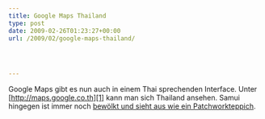 ```yaml
---
title: Google Maps Thailand
type: post
date: 2009-02-26T01:23:27+00:00
url: /2009/02/google-maps-thailand/




---
```

Google Maps gibt es nun auch in einem Thai sprechenden Interface. Unter [http://maps.google.co.th][1] kann man sich Thailand ansehen. Samui hingegen ist immer noch [bewölkt und sieht aus wie ein Patchworkteppich][2].

 [1]: http://maps.google.co.th/
 [2]: http://maps.google.co.th/?ie=UTF8&ll=9.530501,99.974899&spn=0.105469,0.146084&t=h&z=13
